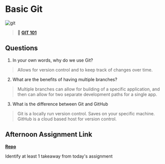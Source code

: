 # Basic Git

![git](https://git-scm.com/images/branching-illustration@2x.png)

> **📖 [GIT 101](https://codeworksacademy.com/fs-student-guide/resources/wk1/01-GIT)**

## Questions

1. In your own words, why do we use Git?
> Allows for version control and to keep track of changes over time.

2. What are the benefits of having multiple branches?
> Multiple branches can allow for building of a specific application, and then can allow for two separate development paths for a single app.

3. What is the difference between Git and GitHub
> Git is a locally run version control. Saves on your specific machine. GitHub is a cloud based host for version control.

## Afternoon Assignment Link

**[Repo](https://github.com/krevan88/<ASSIGNMENT_REPO>)**

Identify at least 1 takeaway from today's assignment
